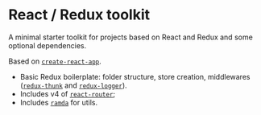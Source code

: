 # React / Redux toolkit

A minimal starter toolkit for projects based on React and Redux and some optional dependencies.

Based on [`create-react-app`](https://github.com/facebookincubator/create-react-app).

- Basic Redux boilerplate: folder structure, store creation, middlewares ([`redux-thunk`](https://github.com/gaearon/redux-thunk) and [`redux-logger`](https://github.com/evgenyrodionov/redux-logger)).
- Includes v4 of [`react-router`](https://github.com/ReactTraining/react-router/blob/v4/README.md);
- Includes [`ramda`](http://ramdajs.com/) for utils.
